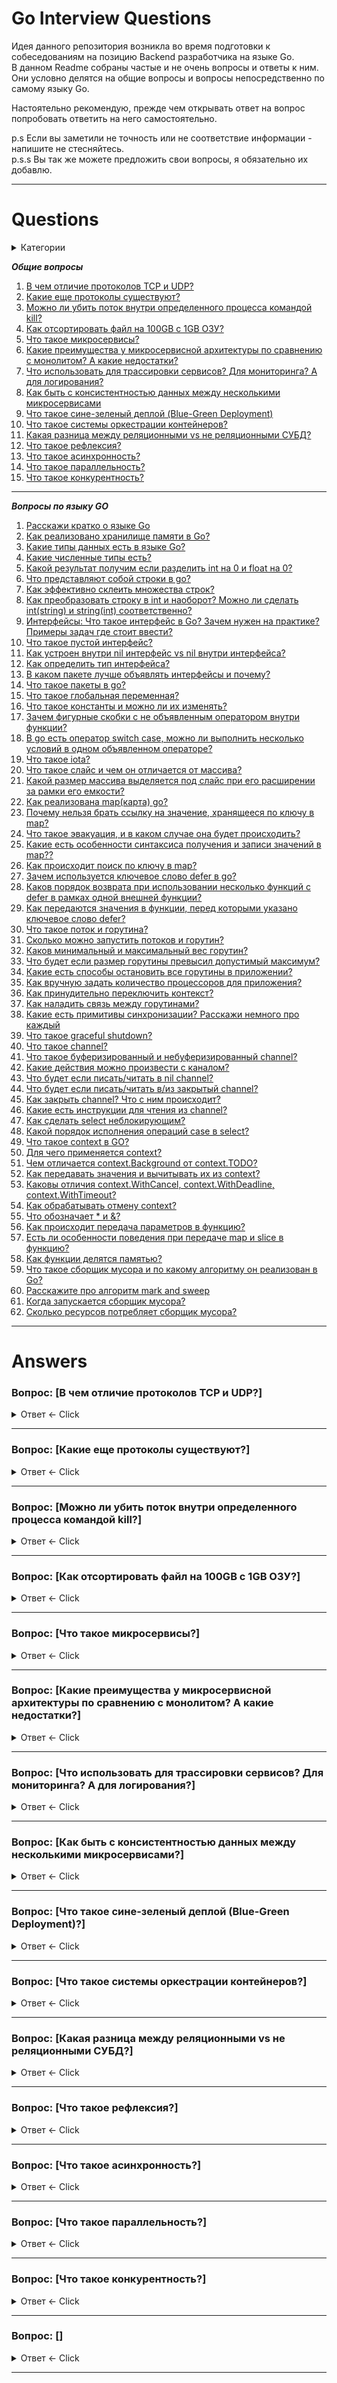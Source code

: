 # Go Interview Questions
Идея данного репозитория возникла во время подготовки к собеседованиям на позицию Backend разработчика на языке Go.  
В данном Readme собраны частые и не очень вопросы и ответы к ним. Они условно делятся на общие вопросы и вопросы непосредственно по самому языку Go.

Настоятельно рекомендую, прежде чем открывать ответ на вопрос попробовать ответить на него самостоятельно.

p.s Если вы заметили не точность или не соответствие информации - напишите не стесняйтесь.  
p.s.s Вы так же можете предложить свои вопросы, я обязательно их добавлю.

---

# Questions

<details>
  <summary>Категории</summary>
  
---

  -  <details>
      <summary>Сеть и всё что с ней связано</summary>
    
      - [Ссылка на текст 1](#текст-1)
      - [Ссылка на текст 2](#текст-2)
      </details>
  
  -  <details>
      <summary>Операционная система</summary>
    
      1) [Ссылка на текст 3](#текст-3)
      2) [Ссылка на текст 4](#текст-4)
      3) [Ссылка на текст 4](#текст-4)
      4) [Ссылка на текст 4](#текст-4)
     </details>
</details>





***Общие вопросы***
1. [В чем отличие протоколов TCP и UDP?](#tcp-udp)
2. [Какие еще протоколы существуют?](#protocols)
3. [Можно ли убить поток внутри определенного процесса командой kill?](#kill)
4. [Как отсортировать файл на 100GB с 1GB ОЗУ?](#ozu)
5. [Что такое микросервисы?](#micro)
6. [Какие преимущества у микросервисной архитектуры по сравнению с монолитом? А какие недостатки?](#micro1)
7. [Что использовать для трассировки сервисов? Для мониторинга? А для логирования?](#trac-log)
8. [Как быть с консистентностью данных между несколькими микросервисами ](#micro2)
9. [Что такое сине-зеленый деплой (Blue-Green Deployment)](#blue-green)
10. [Что такое системы оркестрации контейнеров?](#container)
11. [Какая разница между реляционными vs не реляционными СУБД?](#sql)
12. [Что такое рефлексия?](#reflex)
13. [Что такое асинхронность?](#async)
14. [Что такое параллельность?](#paralel)
15. [Что такое конкурентность?](#concurency)

---

***Вопросы по языку GO***
1. [Расскажи кратко о языке Go](#go-intro)
2. [Как реализовано хранилище памяти в Go?](#go-store)
3. [Какие типы данных есть в языке Go?](#go-types)
4. [Какие численные типы есть?](#ints)
5. [Какой результат получим если разделить int на 0 и float на 0?](#division)
6. [Что представляют собой строки в go?](#go-str)
7. [Как эффективно склеить множества строк?](#str-conc)
8. [Как преобразовать строку в int и наоборот? Можно ли сделать int(string) и string(int) соответственно?](#str-int)
9. [Интерфейсы: Что такое интерфейс в Go? Зачем нужен на практике? Примеры задач где стоит ввести?](#interface)
10. [Что такое пустой интерфейс?](#nil-interface)
11. [Как устроен внутри nil интерфейс vs nil внутри интерфейса?](#nil-interface1)
12. [Как определить тип интерфейса?](#interface-type)
13. [В каком пакете лучше объявлять интерфейсы и почему?](#interface-package)
14. [Что такое пакеты в go?](#package)
15. [Что такое глобальная переменная?](#global)
16. [Что такое константы и можно ли их изменять?](#const)
17. [Зачем фигурные скобки с не объявленным оператором внутри функции?](#scope)
18. [В go есть оператор switch case, можно ли выполнить несколько условий в одном объявленном операторе?](#switch)
19. [Что такое iota?](#iota)
20. [Что такое слайс и чем он отличается от массива?](#slice)
21. [Какой размер массива выделяется под слайс при его расширении за рамки его емкости?](#arr-slice)
22. [Как реализована map(карта) go?](#map)
23. [Почему нельзя брать ссылку на значение, хранящееся по ключу в map?](#map1)
24. [Что такое эвакуация, и в каком случае она будет происходить?](#map2)
25. [Какие есть особенности синтаксиса получения и записи значений в map??](#map3)
26. [Как происходит поиск по ключу в map?](#map4)
27. [Зачем используется ключевое слово defer в go?](#defer)
28. [Каков порядок возврата при использовании несколько функций с defer в рамках одной внешней функции?](#defer-order)
29. [Как передаются значения в функции, перед которыми указано ключевое слово defer?](#defer-value)
30. [Что такое поток и горутина?](#goroutin)
31. [Сколько можно запустить потоков и горутин?](#goroutine-count)
32. [Каков минимальный и максимальный вес горутин?](#goroutin-wight)
33. [Что будет если размер горутины превысил допустимый максимум?](#goroutin-wight-max)
34. [Какие есть способы остановить все горутины в приложении?](#goroutin-cancel)
35. [Как вручную задать количество процессоров для приложения?](#process)
36. [Как принудительно переключить контекст?](#contekst)
37. [Как наладить связь между горутинами?](#sync-goruotins)
38. [Какие есть примитивы синхронизации? Расскажи немного про каждый](#primitivs)
39. [Что такое graceful shutdown?](#gracefull)
40. [Что такое channel?](#channel)
41. [Что такое буферизированный и небуферизированный channel?](#buf-channel)
42. [Какие действия можно произвести с каналом?](#chanel-use)
43. [Что будет если писать/читать в nil channel?](#nil-channel)
44. [Что будет если писать/читать в/из закрытый channel?](#close-channel)
45. [Как закрыть channel? Что с ним происходит?](#close-channel1)
46. [Какие есть инструкции для чтения из channel?](#channel-ass)
47. [Как сделать select неблокирующим?](#select-block)
48. [Какой порядок исполнения операций case в select?](#select-block-case)
49. [Что такое context в GO?](#go-context)
50. [Для чего применяется context?](#context-useful)
51. [Чем отличается context.Background от context.TODO?](#ctx-back)
52. [Как передавать значения и вычитывать их из context?](#ctx-val)
53. [Каковы отличия context.WithCancel, context.WithDeadline, context.WithTimeout?](#ctx-deadline)
54. [Как обрабатывать отмену context?](#ctx-cancelation)
55. [Что обозначает * и &?](#pointers)
56. [Как происходит передача параметров в функцию?](#func-args)
57. [Есть ли особенности поведения при передаче map и slice в функцию?](#map-slice-args)
58. [Как функции делятся памятью?](#func-storage)
59. [Что такое сборщик мусора и по какому алгоритму он реализован в Go?](#garbage)
60. [Расскажите про алгоритм mark and sweep](#mark-sweep)
61. [Когда запускается сборщик мусора?](#gc-time)
62. [Сколько ресурсов потребляет сборщик мусора?](#gc-resource)

---

# Answers

### Вопрос: [В чем отличие протоколов TCP и UDP?] <a name="tcp-udp"></a>

<details>
  <summary>Ответ <- Click</summary>

    - TCP (Transmission Control Protocol)
       - Ориентирован на установление надежного соединения.  
       - Ошибки корректируются; потерянные или поврежденные пакеты пересылаются.  
       - Поддерживает управление потоком и перегрузкой.  
       - Нормально работает в условиях высокой задержки.
       
    - UDP (User Datagram Protocol)
       - Безусловный протокол, не устанавливает соединение.  
       - Ошибки не корректируются; потерянные пакеты не восстанавливаются.  
       - Не поддерживает управление потоком и перегрузкой.  
       - Обычно быстрее, чем TCP.  
       
    - Когда UDP предпочтительнее:  
       - Потоковое медиа, онлайн-игры, VoIP — там, где задержка критична и потеря пакетов допустима.  
</details>

---

### Вопрос: [Какие еще протоколы существуют?] <a name="protocols"></a>

<details>
  <summary>Ответ <- Click</summary>

    - Транспортный уровень (как TCP и UDP):
        - SCTP (Stream Control Transmission Protocol) — протокол, предназначенный для передачи данных с поддержкой множественных потоков и устойчивый к ошибкам.
        - CCP (Datagram Congestion Control Protocol) — протокол, предназначенный для передачи потоковых медиа.
        
    - Сетевой уровень:
        - IP (Internet Protocol) — протокол маршрутизации.
        - ICMP (Internet Control Message Protocol) — протокол управляющих сообщений.
        - OSPF (Open Shortest Path First) — протокол динамической маршрутизации.

    - Канальный уровень:
        - Ethernet — наиболее распространенный протокол канального уровня.
        - Wi-Fi — набор стандартов для беспроводных локальных сетей.

    - Прикладной уровень:
        - HTTP/HTTPS (HyperText Transfer Protocol/Secure) — протокол передачи гипертекста.
        - FTP (File Transfer Protocol) — протокол передачи файлов.
        - SMTP (Simple Mail Transfer Protocol) — протокол для передачи электронной почты.
        - DNS (Domain Name System) — система преобразования доменных имен в IP-адреса.
        - MQTT (Message Queuing Telemetry Transport) — протокол мессенджинга для IoT устройств.
        - Это далеко не исчерпывающий список, и существует множество других протоколов для различных специфических задач и сценариев использования.

</details>

---

### Вопрос: [Можно ли убить поток внутри определенного процесса командой kill?] <a name="kill"></a>

<details>
  <summary>Ответ <- Click</summary>

    - Обычно команда kill убивает процессы, а не отдельные потоки. В Linux потоки являются частью процесса и не могут быть убиты независимо от него командой kill.

</details>

---

### Вопрос: [Как отсортировать файл на 100GB с 1GB ОЗУ?] <a name="ozu"></a>

<details>
  <summary>Ответ <- Click</summary>

    - Используйте внешнюю сортировку:
    - Разделите большой файл на меньшие части размером < 1GB.
    - Отсортируйте каждую часть в памяти и сохраните на диск.
    - Объедините отсортированные части, считывая и сравнивая первые элементы каждого файла. 
</details>

---

### Вопрос: [Что такое микросервисы?] <a name="micro"></a>

<details>
  <summary>Ответ <- Click</summary>

    - Микросервисы — это подход к разработке программного обеспечения, при котором большое приложение разбивается на меньшие, автономные компоненты. 
    Каждый микросервис представляет собой отдельный модуль, который реализует определенный функционал и может работать независимо от других модулей. 
    Эти модули обычно взаимодействуют друг с другом через API или событийно-ориентированную архитектуру.

</details>

---

### Вопрос: [Какие преимущества у микросервисной архитектуры по сравнению с монолитом? А какие недостатки?] <a name="micro1"></a>

<details>
  <summary>Ответ <- Click</summary>

    - Преимущества:
        - Гибкость: Можно использовать разные технологии и языки программирования для разных микросервисов.
        - Масштабируемость: Легче масштабировать отдельные компоненты.
        - Распределение работы: Разные команды могут работать над разными сервисами параллельно.
        - Быстрый цикл разработки: Изменения в одном микросервисе могут быть развернуты независимо от других.
        
    - Недостатки:
        - Сложность: Взаимодействие между микросервисами может стать сложным и трудным для управления.
        - Проблемы с данными: Труднее обеспечить консистентность данных между сервисами.
        - Сложность тестирования: Тестирование может быть сложнее, особенно для сценариев, которые требуют взаимодействия между множеством сервисов.
</details>

---

### Вопрос: [Что использовать для трассировки сервисов? Для мониторинга? А для логирования?] <a name="trac-log"></a>

<details>
  <summary>Ответ <- Click</summary>

    - Трассировка: Jaeger, Zipkin.
    - Мониторинг: Prometheus, Grafana, Zabbix.
    - Логирование: ELK Stack (Elasticsearch, Logstash, Kibana), Grafana Loki.
</details>

---

### Вопрос: [Как быть с консистентностью данных между несколькими микросервисами?] <a name="micro2"></a>

<details>
  <summary>Ответ <- Click</summary>

    - Консистентность данных в микросервисной архитектуре — сложная задача. Один из подходов — использование распределенных транзакций, но это может привести к проблемам производительности и доступности. 
      Другой подход — "eventual consistency", где система стремится обеспечить консистентность данных в течение некоторого времени. 
      Для этого часто используют шины сообщений и системы очередей, такие как Kafka или RabbitMQ, чтобы синхронизировать данные между сервисами.
</details>

---

### Вопрос: [Что такое сине-зеленый деплой (Blue-Green Deployment)?] <a name="blue-green"></a>

<details>
  <summary>Ответ <- Click</summary>

    - Сине-зеленый деплой — это метод развертывания приложений, при котором создается полностью независимое окружение (зеленое), идентичное текущему
    продуктивному(синему). После проверки новой версии приложения в зеленом окружении, трафик переключается на это окружение, сделав его новым продуктивным. 
    Этот метод позволяет мгновенно откатываться к предыдущей версии, если что-то пошло не так, так как синее окружение остается нетронутым.
    
    Преимущества:
      - Быстрый откат: Если в новой версии есть проблемы, можно быстро вернуться к старой версии.
      - Нулевое время простоя: Переключение трафика происходит мгновенно, что исключает простои.
</details>

---

### Вопрос: [Что такое системы оркестрации контейнеров?] <a name="container"></a>

<details>
  <summary>Ответ <- Click</summary>

    - Системы оркестрации контейнеров, такие как Kubernetes, Docker Swarm или Mesos, используются для автоматизации развертывания, масштабирования 
      и управления контейнеризованными приложениями.

    Для чего они нужны:
      - Автоматизация развертывания: Один раз описав как должен работать ваш сервис, вы можете автоматически развернуть его на любом числе машин.
      - Масштабирование: Вам не нужно вручную добавлять или удалять контейнеры. Оркестратор может делать это автоматически, в зависимости от нагрузки.
      - Балансировка нагрузки: Оркестраторы могут автоматически распределять входящий трафик между контейнерами одного сервиса.
      - Высокая доступность: Оркестраторы могут перезапускать упавшие контейнеры и перемещать их между хостами.
      - Обновление и откат: Оркестраторы могут обновлять приложения с минимальными простоями, а также откатывать их до предыдущих версий.

    Эти возможности делают системы оркестрации ключевым компонентом для современных облачных и микросервисных архитектур.
</details>

---

### Вопрос: [Какая разница между реляционными vs не реляционными СУБД?] <a name="sql"></a>

<details>
  <summary>Ответ <- Click</summary>

    - SQL:
        Плюсы:
          - Строгая схема: Помогает в поддержании целостности данных.
          - ACID-свойства: Поддержка транзакций с гарантированной Атомарностью, Согласованностью, Изолированностью и Долговечностью.
          - SQL: Богатый язык запросов, хорошо подходящий для сложных запросов.
          - Широкая поддержка: Огромное сообщество, много документации и инструментов.
          - Зрелость: Проверенные временем, надежные решения.
        Минусы:
          - Горизонтальное масштабирование: Обычно сложнее масштабировать горизонтально по сравнению с NoSQL.
          - Сложность: SQL и реляционные схемы могут быть сложными для новичков.
          - Стоимость: Коммерческие решения могут быть дорогими.

    - NoSQL:
        Плюсы:
          - Масштабируемость: Обычно проще масштабировать горизонтально.
          - Гибкость схемы: Можно легко добавлять поля в данные.
          - Высокая производительность: Оптимизированы для больших данных и реального времени.
          - Разнообразие моделей данных: ключ-значение, документ-ориентированные, колоночные и графовые базы данных.
        Минусы:
          - Недостаток стандартизации: Множество разных систем с разными API.
          - Сложность: Распределенные системы приносят собой сложности в управлении и обслуживании.
          - Недостаточная поддержка транзакций: Не все NoSQL-системы поддерживают ACID-транзакции.
        
    - Когда выбрать NoSQL?
        - При необходимости горизонтального масштабирования.
        - Когда схема данных непостоянна или развивается со временем.
        - Для больших данных и обработки в реальном времени.

    - Какие NoSQL решения знаешь?
        - MongoDB, Cassandra, Redis, и Couchbase.
        
    - Трудности при работе с NoSQL:
        - Сложность управления распределенной системой.
        - Отсутствие стандартизированного языка запросов, как SQL.
        - Вопросы консистентности данных, особенно в распределенных системах.
</details>

---

### Вопрос: [Что такое рефлексия?] <a name="reflex"></a>

<details>
  <summary>Ответ <- Click</summary>

    - Рефлексия в программировании — это механизм, который позволяет программам исследовать информацию о типах и структурах данных во время выполнения. 
      В Go рефлексия основана на двух ключевых типах: Type и Value, которые определены в пакете reflect.
      
    С помощью рефлексии можно:
      - Определять тип переменной во время выполнения.
      - Исследовать структуры и их поля, интерфейсы, значения массивов и множество других аспектов данных.
      - Создавать новые значения, изменять их и вызывать методы на них динамически.

    Зачем это нужно?
    Рефлексия часто используется в ситуациях, где типы данных неизвестны до времени выполнения. Например, она полезна при работе с библиотеками для маршалинга
    и анмаршалинга данных (например, JSON, XML), создании ORM, фреймворков для тестирования и многом другом.

    Осторожно!!!
    Несмотря на свою мощь, рефлексию следует использовать осторожно:
      - Производительность: Рефлексивные операции обычно медленнее, чем их нерефлексивные аналоги.
      - Читаемость кода: Рефлексия может сделать код сложнее для понимания и поддержки.
      - Типобезопасность: Рефлексия может привести к ошибкам во время выполнения из-за неправильного использования типов или несуществующих полей/методов.

    Таким образом, рефлексия — мощный, но "острый" инструмент, и его следует использовать разумно.
</details>

---

### Вопрос: [Что такое асинхронность?] <a name="async"></a>

<details>
  <summary>Ответ <- Click</summary>

    - Вычисления в системе могут идти двумя способами:
        - синхронно - это когда код выполняется последовательно;
        - асинхронно - это когда операцию мы можем выполнять не дожидаясь результата на месте. Обычно подразумевается, что операция может быть выполнена кем-то на стороне.
</details>

---

### Вопрос: [Что такое параллельность?] <a name="paralel"></a>

<details>
  <summary>Ответ <- Click</summary>

    - Вычисления будут являться параллельным только в том случае, если они выполняются одновременно. 
      Как пример можно привести процесс ремонта в доме. У нас есть несколько мастеров-универсалов, 
      каждый из которых выполняет работы на своем объекте под ключ. При этом производительность мастеров не зависит друг от друга, 
      так как их работа не пересекается.
</details>

---

### Вопрос: [Что такое конкурентность?] <a name="concurency"></a>

<details>
  <summary>Ответ <- Click</summary>

    - Конкурентность обеспечивает выполнение нескольких задач посредством переключения контекста. 
      Конкурентные вычисления реализуются на одном ядре системы. Как пример приведем тот же процесс ремонта, но с другими вводными условиями. 
      Теперь мы имеем один объект, на который привлекаем специалистов разного профиля: по демонтажным работам, электрике, подготовке стен и полов, отделке. 
      При этом у нас часто возникают ситуации, когда хозяин уже в процессе подготовки стен, решает, что вот эта стена ему все же не нужна, и на сцену опять выходят демонтажники. 
      Такой процесс организации работ можно назвать конкурентным, так как наши мастера уступают место друг другу, одновременно клеить обои и ломать стены они не могут.
</details>

---

### Вопрос: [] <a name=""></a>

<details>
  <summary>Ответ <- Click</summary>

    - текст

</details>

---

